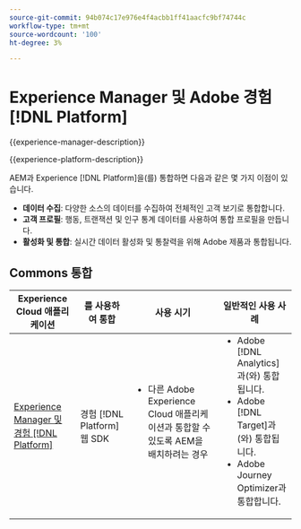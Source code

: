 ```yaml
---
source-git-commit: 94b074c17e976e4f4acbb1ff41aacfc9bf74744c
workflow-type: tm+mt
source-wordcount: '100'
ht-degree: 3%

---
```



# Experience Manager 및 Adobe 경험 [!DNL Platform]

{{experience-manager-description}}

{{experience-platform-description}}

AEM과 Experience [!DNL Platform]을(를) 통합하면 다음과 같은 몇 가지 이점이 있습니다.

+ **데이터 수집**: 다양한 소스의 데이터를 수집하여 전체적인 고객 보기로 통합합니다.
+ **고객 프로필**: 행동, 트랜잭션 및 인구 통계 데이터를 사용하여 통합 프로필을 만듭니다.
+ **활성화 및 통합**: 실시간 데이터 활성화 및 통찰력을 위해 Adobe 제품과 통합됩니다.

## Commons 통합

<table>
    <thead>
        <tr>
            <th>Experience Cloud 애플리케이션</th>
            <th>를 사용하여 통합</th>
            <th>사용 시기</th>
            <th>일반적인 사용 사례</th>
        </tr>
    </thead>
    <tbody>
        <tr>
            <td><a href="https://experienceleague.adobe.com/docs/experience-manager-learn/sites/integrations/experience-platform/web-sdk.html?lang=ko" target="_blank" rel="noreferrer">Experience Manager 및 경험 [!DNL Platform]</a></td>
            <td>경험 [!DNL Platform] 웹 SDK</td>
            <td>
                <ul style="margin-top: 0;">
                    <li>다른 Adobe Experience Cloud 애플리케이션과 통합할 수 있도록 AEM을 배치하려는 경우</li>
                </ul>
            </td>
            <td>
                <ul style="margin-top: 0;">
                  <li>Adobe [!DNL Analytics]과(와) 통합됩니다.</li>
                  <li>Adobe [!DNL Target]과(와) 통합됩니다.</li>
                  <li>Adobe Journey Optimizer과 통합합니다.</li>
                </ul>
            </td>
        </tr>        
    </tbody>          
</table>

